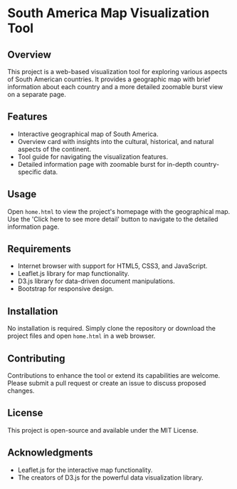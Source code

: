 
# South America Map Visualization Tool

## Overview
This project is a web-based visualization tool for exploring various aspects of South American countries. It provides a geographic map with brief information about each country and a more detailed zoomable burst view on a separate page.

## Features
- Interactive geographical map of South America.
- Overview card with insights into the cultural, historical, and natural aspects of the continent.
- Tool guide for navigating the visualization features.
- Detailed information page with zoomable burst for in-depth country-specific data.

## Usage
Open `home.html` to view the project's homepage with the geographical map. Use the 'Click here to see more detail' button to navigate to the detailed information page.

## Requirements
- Internet browser with support for HTML5, CSS3, and JavaScript.
- Leaflet.js library for map functionality.
- D3.js library for data-driven document manipulations.
- Bootstrap for responsive design.

## Installation
No installation is required. Simply clone the repository or download the project files and open `home.html` in a web browser.

## Contributing
Contributions to enhance the tool or extend its capabilities are welcome. Please submit a pull request or create an issue to discuss proposed changes.

## License
This project is open-source and available under the MIT License.

## Acknowledgments
- Leaflet.js for the interactive map functionality.
- The creators of D3.js for the powerful data visualization library.
